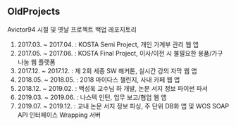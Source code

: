 ## OldProjects
Avictor94 시절 및 옛날 프로젝트 백업 레포지토리

1. 2017.03. ~ 2017.04. : KOSTA Semi Project,   개인 가계부 관리 웹 앱
2. 2017.05. ~ 2017.06. : KOSTA Final Project,  이사/이전 시 불필요한 용품/가구 나눔 웹 플랫폼
3. 2017.12. ~ 2017.12. : 제 2회 세종 SW 해커톤, 실시간 강의 자막 웹 앱
4. 2018.05. ~ 2018.05. : 2018 마이다스 챌린지,  사내 카페 웹 앱
5. 2018.12. ~ 2019.02. : 백성욱 교수님 하 개발, 논문 서지 정보 파이썬 파서
6. 2019.03. ~ 2019.06. : 나스텍 인턴, 업무 보고/협업 웹 앱
7. 2019.07. ~ 2019.12. : 교내 논문 서지 정보 파싱, 주 단위 DB화 앱 및 WOS SOAP API 인터페이스 Wrapping 서버